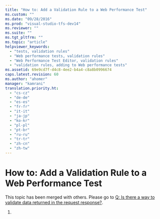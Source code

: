 ```yaml
---
title: "How to: Add a Validation Rule to a Web Performance Test"
ms.custom: ""
ms.date: "09/28/2016"
ms.prod: "visual-studio-tfs-dev14"
ms.reviewer: ""
ms.suite: ""
ms.tgt_pltfrm: ""
ms.topic: "article"
helpviewer_keywords: 
  - "tests, validation rules"
  - "Web performance tests, validation rules"
  - "Web Performance Test Editor, validation rules"
  - "validation rules, adding to Web performance tests"
ms.assetid: 69e9cd7f-d4c8-4ee2-b4a4-c8a8b0996674
caps.latest.revision: 60
ms.author: "ahomer"
manager: "kamrani"
translation.priority.ht: 
  - "cs-cz"
  - "de-de"
  - "es-es"
  - "fr-fr"
  - "it-it"
  - "ja-jp"
  - "ko-kr"
  - "pl-pl"
  - "pt-br"
  - "ru-ru"
  - "tr-tr"
  - "zh-cn"
  - "zh-tw"
---
```

# How to: Add a Validation Rule to a Web Performance Test
This topic has been merged with others. Please go to [Q: Is there a way to validate data returned in the request response?](http://msdn.microsoft.com/en-us/bd0a82fd-cec0-4861-bc09-e1b0b2d258ef).  
  
1.